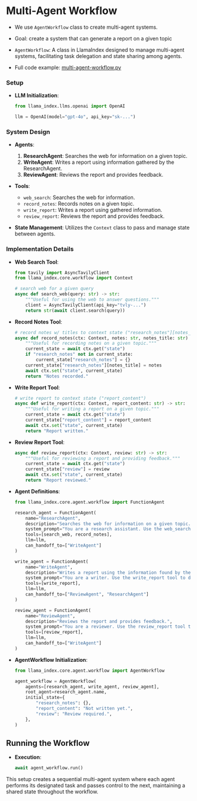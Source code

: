 # Multi-Agent Workflow 

-  We use `AgentWorkflow` class to create multi-agent systems. 
- Goal: create a system that can generate a report on a given topic

- `AgentWorkflow`: A class in LlamaIndex designed to manage multi-agent systems, facilitating task delegation and state sharing among agents.

- Full code example: [multi-agent-workflow.py](./code/multi-agent-workflow.py)
### Setup

* **LLM Initialization**:

  ```python
  from llama_index.llms.openai import OpenAI

  llm = OpenAI(model="gpt-4o", api_key="sk-...")
  ```

<!-- * **Installation**:

  ```bash
  %pip install llama-index
  %pip install tavily-python
  ``` -->

### System Design

* **Agents**:

  1. **ResearchAgent**: Searches the web for information on a given topic.
  2. **WriteAgent**: Writes a report using information gathered by the ResearchAgent.
  3. **ReviewAgent**: Reviews the report and provides feedback.

* **Tools**:

  * `web_search`: Searches the web for information.
  * `record_notes`: Records notes on a given topic.
  * `write_report`: Writes a report using gathered information.
  * `review_report`: Reviews the report and provides feedback.

* **State Management**: Utilizes the `Context` class to pass and manage state between agents.

### Implementation Details

* **Web Search Tool**:

  ```python
  from tavily import AsyncTavilyClient
  from llama_index.core.workflow import Context

  # search web for a given query
  async def search_web(query: str) -> str:
      """Useful for using the web to answer questions."""
      client = AsyncTavilyClient(api_key="tvly-...")
      return str(await client.search(query))
  ```

* **Record Notes Tool**:

  ```python
  # record notes w/ titles to context state ("research_notes"][notes_title])
  async def record_notes(ctx: Context, notes: str, notes_title: str) -> str:
      """Useful for recording notes on a given topic."""
      current_state = await ctx.get("state")
      if "research_notes" not in current_state:
          current_state["research_notes"] = {}
      current_state["research_notes"][notes_title] = notes
      await ctx.set("state", current_state)
      return "Notes recorded."
  ```

* **Write Report Tool**:

  ```python
  # write report to context state ("report_content")
  async def write_report(ctx: Context, report_content: str) -> str:
      """Useful for writing a report on a given topic."""
      current_state = await ctx.get("state")
      current_state["report_content"] = report_content
      await ctx.set("state", current_state)
      return "Report written."
  ```

* **Review Report Tool**:

  ```python
  async def review_report(ctx: Context, review: str) -> str:
      """Useful for reviewing a report and providing feedback."""
      current_state = await ctx.get("state")
      current_state["review"] = review
      await ctx.set("state", current_state)
      return "Report reviewed."
  ```

* **Agent Definitions**:

  ```python
  from llama_index.core.agent.workflow import FunctionAgent

  research_agent = FunctionAgent(
      name="ResearchAgent",
      description="Searches the web for information on a given topic.",
      system_prompt="You are a research assistant. Use the web_search tool to find information and record_notes to save it. Once notes are recorded, handoff to the WriteAgent to write the report.",
      tools=[search_web, record_notes],
      llm=llm,
      can_handoff_to=["WriteAgent"]
  )

  write_agent = FunctionAgent(
      name="WriteAgent",
      description="Writes a report using the information found by the ResearchAgent.",
      system_prompt="You are a writer. Use the write_report tool to draft the report based on the research notes.  you should get feedback at least once from the ReviewAgent",
      tools=[write_report],
      llm=llm,
      can_handoff_to=["ReviewAgent", "ResearchAgent"]
  )

  review_agent = FunctionAgent(
      name="ReviewAgent",
      description="Reviews the report and provides feedback.",
      system_prompt="You are a reviewer. Use the review_report tool to critique the report. Either approve the current report or request changes for the WriteAgent ",
      tools=[review_report],
      llm=llm,
      can_handoff_to=["WriteAgent"]
  )
  ```

* **AgentWorkflow Initialization**:

  ```python
  from llama_index.core.agent.workflow import AgentWorkflow

  agent_workflow = AgentWorkflow(
      agents=[research_agent, write_agent, review_agent],
      root_agent=research_agent.name,
      initial_state={
          "research_notes": {},
          "report_content": "Not written yet.",
          "review": "Review required.",
      },
  )
  ```

## Running the Workflow

* **Execution**:

  ```python
  await agent_workflow.run()
  ```

This setup creates a sequential multi-agent system where each agent performs its designated task and passes control to the next, maintaining a shared state throughout the workflow.
